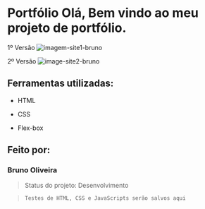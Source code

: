 # Portfólio Olá, Bem vindo ao meu projeto de portfólio.
1º Versão
![imagem-site1-bruno](https://github.com/BrunoDMO/aprendendo-html-css-java-github/assets/119974649/3ce7b22d-6482-466d-b1e6-3fb719b052f7)

2º Versão
![image-site2-bruno](https://github.com/BrunoDMO/portifolio-sites/assets/119974649/09e8c31a-4512-4417-89e1-50cc9f590fac)


## Ferramentas utilizadas:

* HTML

* CSS

* Flex-box

## Feito por:

### Bruno Oliveira

> Status do projeto: Desenvolvimento

> ```
> Testes de HTML, CSS e JavaScripts serão salvos aqui
> ```
